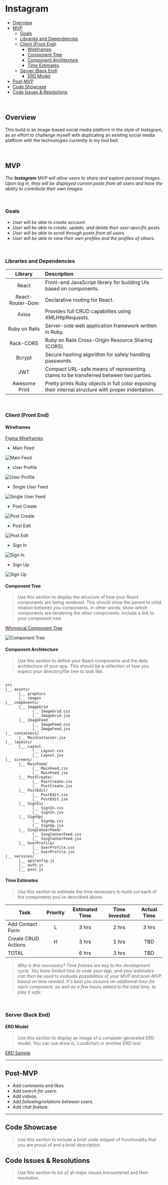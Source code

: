 # Instagram

- [Overview](#overview)
- [MVP](#mvp)
  - [Goals](#goals)
  - [Libraries and Dependencies](#libraries-and-dependencies)
  - [Client (Front End)](#client-front-end)
    - [Wireframes](#wireframes)
    - [Component Tree](#component-tree)
    - [Component Architecture](#component-architecture)
    - [Time Estimates](#time-estimates)
  - [Server (Back End)](#server-back-end)
    - [ERD Model](#erd-model)
- [Post-MVP](#post-mvp)
- [Code Showcase](#code-showcase)
- [Code Issues & Resolutions](#code-issues--resolutions)

<br>

## Overview

This build is an image-based social media platform in the style of Instagram, as an effort to challenge myself with duplicating an existing social media platform with the technologies currently in my tool belt.

<br>

## MVP

_The **Instagram** MVP will allow users to share and explore personal images. Upon log in, they will be displayed current posts from all users and have the ability to contribute their own images._

<br>

### Goals

- _User will be able to create account._
- _User will be able to create, update, and delete their user-specific posts._
- _User will be able to scroll through posts from all users._
- _User will be able to view their own profiles and the profiles of others._

<br>

### Libraries and Dependencies

|     Library      | Description                                |
| :--------------: | :----------------------------------------- |
|      React       | Front-end JavaScript library for building UIs based on components. |
| React-Router-Dom | Declarative routing for React. |
|      Axios       | Provides full CRUD capabilites using XMLHttpRequests. |
|   Ruby on Rails  | Server-side web application framework written in Ruby. |
|     Rack-CORS    | Ruby on Rails Cross-Origin Resource Sharing (CORS). |
|     Bcrypt       | Secure hashing algorithm for safely handling passwords. |
|        JWT       | Compact URL-safe means of representing claims to be transferred between two parties. |
|  Awesome Print   | Pretty prints Ruby objects in full color exposing their internal structure with proper indentation. |
<br>

### Client (Front End)

#### Wireframes

[Figma Wireframes](https://www.figma.com/file/da1YKFco0d6Y6jeghcTqt3/Instagram-Wireframes?node-id=0%3A1)

- Main Feed

![Main Feed](https://i.imgur.com/lC1mOZt.png)

- User Profile

![User Profile](https://i.imgur.com/QWFHG58.png)

- Single User Feed

![Single User Feed](https://i.imgur.com/Xvrwk58.png)

- Post Create

![Post Create](https://i.imgur.com/PUzftGX.png)

- Post Edit

![Post Edit](https://i.imgur.com/Jtay8X7.png)

- Sign In

![Sign In](https://i.imgur.com/J5Z2dSF.png)

- Sign Up

![Sign Up](https://i.imgur.com/W9ONiea.png)

#### Component Tree

> Use this section to display the structure of how your React components are being rendered. This should show the parent to child relation between you components. In other words, show which components are rendering the other components. Include a link to your component tree

[Whimsical Component Tree](https://whimsical.com/instagram-component-tree-NJ1ZJ787D9M3mingenii6N)

![Component Tree](https://i.imgur.com/Vtt4Pjq.png)

#### Component Architecture

> Use this section to define your React components and the data architecture of your app. This should be a reflection of how you expect your directory/file tree to look like. 

``` structure

src
|__ assets/
      |__ graphics
      |__ images
|__ components/
      |__ ImageGrid
            |__ ImageGrid.css
            |__ ImageGrid.jsx
      |__ ImageFeed
            |__ ImageFeed.css
            |__ ImageFeed.jsx
|__ containers/
      |__ MainContainer.jsx
|__ layouts/
      |__ Layout
            |__ Layout.css
            |__ Layout.jsx
|__ screens/
      |__ MainFeed/
            |__ MainFeed.css
            |__ MainFeed.jsx
      |__ PostCreate/
            |__ PostCreate.css
            |__ PostCreate.jsx
      |__ PostEdit/
            |__ PostEdit.css
            |__ PostEdit.jsx
      |__ SignIn/
            |__ SignIn.css
            |__ SignIn.jsx
      |__ SignUp/
            |__ SignUp.css
            |__ SignUp.jsx
      |__ SingleUserFeed/
            |__ SingleUserFeed.css
            |__ SingleUserFeed.jsx
      |__ UserProfile/
            |__ UserProfile.css
            |__ UserProfile.jsx
|__ services/
      |__ apiConfig.js
      |__ auth.js
      |__ post.js

```

#### Time Estimates

> Use this section to estimate the time necessary to build out each of the components you've described above.

| Task                | Priority | Estimated Time | Time Invested | Actual Time |
| ------------------- | :------: | :------------: | :-----------: | :---------: |
| Add Contact Form    |    L     |     3 hrs      |     2 hrs     |    3 hrs    |
| Create CRUD Actions |    H     |     3 hrs      |     1 hrs     |     TBD     |
| TOTAL               |          |     6 hrs      |     3 hrs     |     TBD     |

> _Why is this necessary? Time frames are key to the development cycle. You have limited time to code your app, and your estimates can then be used to evaluate possibilities of your MVP and post-MVP based on time needed. It's best you assume an additional hour for each component, as well as a few hours added to the total time, to play it safe._

<br>

### Server (Back End)

#### ERD Model

> Use this section to display an image of a computer generated ERD model. You can use draw.io, Lucidchart or another ERD tool.

[ERD Sample](https://drive.google.com/file/d/1kLyQTZqfcA4jjKWQexfEkG2UspyclK8Q/view)
<br>

***

## Post-MVP

- _Add comments and likes._
- _Add search for users._
- _Add videos._
- _Add following/relations between users._
- _Add chat feature._

***

## Code Showcase

> Use this section to include a brief code snippet of functionality that you are proud of and a brief description.

## Code Issues & Resolutions

> Use this section to list of all major issues encountered and their resolution.
